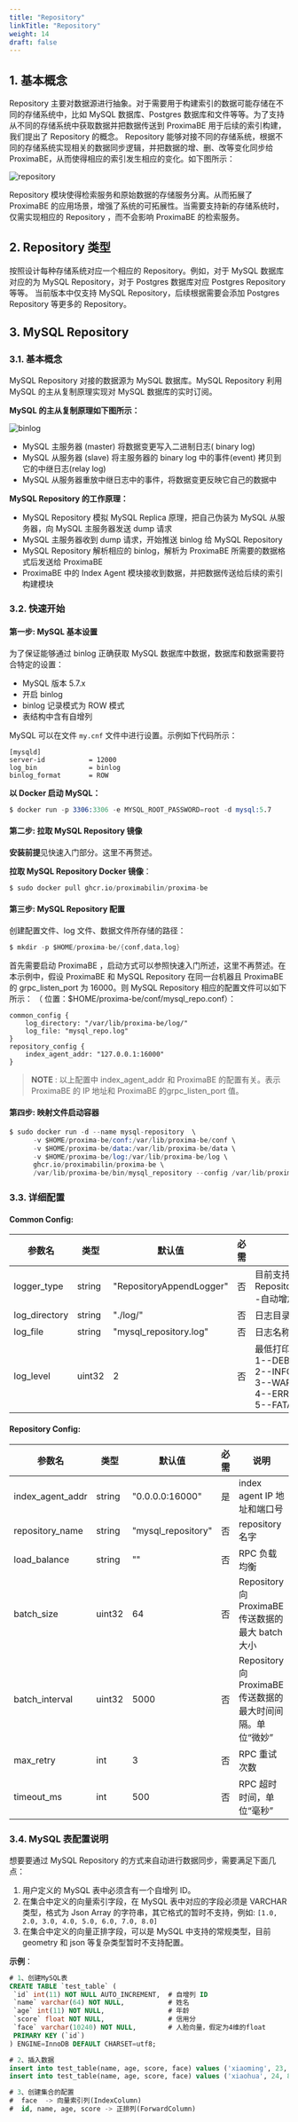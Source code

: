 ```yaml
---
title: "Repository"
linkTitle: "Repository"
weight: 14
draft: false
---
```


## 1. 基本概念

Repository 主要对数据源进行抽象。对于需要用于构建索引的数据可能存储在不同的存储系统中，比如 MySQL 数据库、Postgres 数据库和文件等等。为了支持从不同的存储系统中获取数据并把数据传送到 ProximaBE 用于后续的索引构建，我们提出了 Repository 的概念。 Repository 能够对接不同的存储系统，根据不同的存储系统实现相关的数据同步逻辑，并把数据的增、删、改等变化同步给 ProximaBE，从而使得相应的索引发生相应的变化。如下图所示：

![repository](/images/repository.png)

Repository 模块使得检索服务和原始数据的存储服务分离。从而拓展了 ProximaBE 的应用场景，增强了系统的可拓展性。当需要支持新的存储系统时，仅需实现相应的 Repository ，而不会影响 ProximaBE 的检索服务。



## 2. Repository 类型

按照设计每种存储系统对应一个相应的 Repository。例如，对于 MySQL 数据库对应的为 MySQL Repository，对于 Postgres 数据库对应 Postgres Repository 等等。
当前版本中仅支持 MySQL Repository，后续根据需要会添加 Postgres Repository 等更多的 Repository。



## 3. MySQL Repository

### 3.1. 基本概念

MySQL Repository 对接的数据源为 MySQL 数据库。MySQL Repository 利用 MySQL 的主从复制原理实现对 MySQL 数据库的实时订阅。

**MySQL 的主从复制原理如下图所示：**

![binlog](/images/binlog.png)

+ MySQL 主服务器 (master) 将数据变更写入二进制日志( binary log)
+ MySQL 从服务器 (slave) 将主服务器的 binary log 中的事件(event) 拷贝到它的中继日志(relay log)
+ MySQL 从服务器重放中继日志中的事件，将数据变更反映它自己的数据中

**MySQL Repository 的工作原理：**
+ MySQL Repository 模拟 MySQL Replica 原理，把自己伪装为 MySQL 从服务器，向 MySQL 主服务器发送 dump 请求
+ MySQL 主服务器收到 dump 请求，开始推送 binlog 给 MySQL Repository
+ MySQL Repository 解析相应的 binlog，解析为 ProximaBE 所需要的数据格式后发送给 ProximaBE
+ ProximaBE 中的 Index Agent 模块接收到数据，并把数据传送给后续的索引构建模块


### 3.2. 快速开始
#### 第一步: MySQL 基本设置
为了保证能够通过 binlog 正确获取 MySQL 数据库中数据，数据库和数据需要符合特定的设置：
+ MySQL 版本 5.7.x
+ 开启 binlog
+ binlog 记录模式为 ROW 模式
+ 表结构中含有自增列

MySQL 可以在文件 `my.cnf` 文件中进行设置。示例如下代码所示：
```
[mysqld]
server-id           = 12000
log_bin             = binlog
binlog_format       = ROW
```

**以 Docker 启动 MySQL：**
```s
$ docker run -p 3306:3306 -e MYSQL_ROOT_PASSWORD=root -d mysql:5.7
```



#### 第二步: 拉取 MySQL Repository 镜像

**安装前提**见快速入门部分。这里不再赘述。

**拉取 MySQL Repository Docker 镜像**：

```s
$ sudo docker pull ghcr.io/proximabilin/proxima-be
```


#### 第三步: MySQL Repository 配置

创建配置文件、log 文件、数据文件所存储的路径：
```s
$ mkdir -p $HOME/proxima-be/{conf,data,log}
```

首先需要启动 ProximaBE ，启动方式可以参照快速入门所述，这里不再赘述。在本示例中，假设 ProximaBE 和 MySQL Repository 在同一台机器且 ProximaBE 的 grpc_listen_port 为 16000。则 MySQL Repository 相应的配置文件可以如下所示： （ 位置：$HOME/proxima-be/conf/mysql_repo.conf）：

```
common_config {
    log_directory: "/var/lib/proxima-be/log/"
    log_file: "mysql_repo.log"
}
repository_config {
    index_agent_addr: "127.0.0.1:16000"
}
```


> **__NOTE__** : 以上配置中 index_agent_addr 和 ProximaBE 的配置有关。表示 ProximaBE 的 IP 地址和 ProximaBE 的grpc_listen_port  值。




#### 第四步: 映射文件启动容器

```S
$ sudo docker run -d --name mysql-repository  \
      -v $HOME/proxima-be/conf:/var/lib/proxima-be/conf \
      -v $HOME/proxima-be/data:/var/lib/proxima-be/data \
      -v $HOME/proxima-be/log:/var/lib/proxima-be/log \
      ghcr.io/proximabilin/proxima-be \
      /var/lib/proxima-be/bin/mysql_repository --config /var/lib/proxima-be/conf/mysql_repo.conf
```


### 3.3. 详细配置

#### Common Config:

| 参数名           | 类型   | 默认值           | 必需 | 说明 |
| -------------| ----- | ----------- | ---- | --------------------- |
| logger_type      | string | "RepositoryAppendLogger"   | 否   | 目前支持一种Logger<br>RepositoryAppendLogger--自动增加切割日志|
| log_directory    | string | "./log/"         | 否   | 日志目录 |
| log_file         | string | "mysql_repository.log" | 否   | 日志名称 |
| log_level        | uint32 | 2                | 否   | 最低打印日志级别 <br>1--DEBUG<br>2--INFO<br>3--WARN<br>4--ERROR<br>5--FATAL |

#### Repository Config:

| 参数名           | 类型   | 默认值           | 必需 | 说明 |
| -------------| ----- | ----------- | ---- | --------------------- |
| index_agent_addr | string | "0.0.0.0:16000" | 是   | index agent IP 地址和端口号 |
| repository_name | string | "mysql_repository" | 否 | repository 名字 |
| load_balance      | string | ""   | 否   | RPC 负载均衡 |
| batch_size    | uint32 | 64 | 否   | Repository 向 ProximaBE 传送数据的最大 batch 大小  |
| batch_interval    | uint32 | 5000 | 否   | Repository 向 ProximaBE 传送数据的最大时间间隔。单位“微妙”  |
| max_retry    | int | 3 | 否   | RPC 重试次数 |
| timeout_ms    | int | 500 | 否   | RPC 超时时间，单位“毫秒” |



### 3.4. MySQL 表配置说明

想要要通过 MySQL Repository 的方式来自动进行数据同步，需要满足下面几点：

1. 用户定义的 MySQL 表中必须含有一个自增列 ID。
2. 在集合中定义的向量索引字段，在 MySQL 表中对应的字段必须是 VARCHAR 类型，格式为 Json Array 的字符串，其它格式的暂时不支持，例如:   `[1.0, 2.0, 3.0, 4.0, 5.0, 6.0, 7.0, 8.0]`
3. 在集合中定义的向量正排字段，可以是 MySQL 中支持的常规类型，目前 geometry 和 json 等复杂类型暂时不支持配置。

**示例**：

```sql
# 1、创建MySQL表
CREATE TABLE `test_table` (
 `id` int(11) NOT NULL AUTO_INCREMENT,  # 自增列 ID
 `name` varchar(64) NOT NULL,           # 姓名
 `age` int(11) NOT NULL,			    # 年龄
 `score` float NOT NULL,			    # 信用分
 `face` varchar(10240) NOT NULL,        # 人脸向量，假定为4维的float
 PRIMARY KEY (`id`)
) ENGINE=InnoDB DEFAULT CHARSET=utf8;

# 2、插入数据
insert into test_table(name, age, score, face) values ('xiaoming', 23, 95.3, '[1.0, 2.0, 3.0, 4.0]');
insert into test_table(name, age, score, face) values ('xiaohua', 24, 85.3, '[2.5, 3.0, 3.5, 4.5]');

# 3、创建集合的配置
#  face  -> 向量索引列(IndexColumn)
#  id, name, age, score -> 正排列(ForwardColumn)
```

